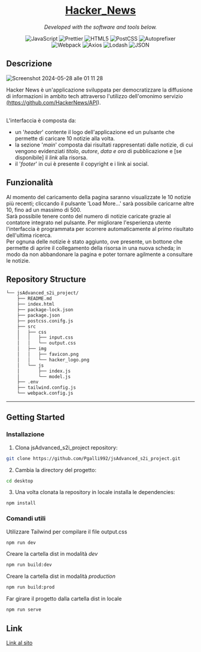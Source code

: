 <h1 align="center"><a href="https://pg-technews.netlify.app/">Hacker_News</a></h1>

<p align="center">
		<em>Developed with the software and tools below.</em>
</p>
<p align="center">
	<img src="https://img.shields.io/badge/JavaScript-F7DF1E.svg?style=flat&logo=JavaScript&logoColor=black" alt="JavaScript">
	<img src="https://img.shields.io/badge/Prettier-F7B93E.svg?style=flat&logo=Prettier&logoColor=black" alt="Prettier">
	<img src="https://img.shields.io/badge/HTML5-E34F26.svg?style=flat&logo=HTML5&logoColor=white" alt="HTML5">
	<img src="https://img.shields.io/badge/PostCSS-DD3A0A.svg?style=flat&logo=PostCSS&logoColor=white" alt="PostCSS">
	<img src="https://img.shields.io/badge/Autoprefixer-DD3735.svg?style=flat&logo=Autoprefixer&logoColor=white" alt="Autoprefixer">
	<br>
	<img src="https://img.shields.io/badge/Webpack-8DD6F9.svg?style=flat&logo=Webpack&logoColor=black" alt="Webpack">
	<img src="https://img.shields.io/badge/Axios-5A29E4.svg?style=flat&logo=Axios&logoColor=white" alt="Axios">
	<img src="https://img.shields.io/badge/Lodash-3492FF.svg?style=flat&logo=Lodash&logoColor=white" alt="Lodash">
	<img src="https://img.shields.io/badge/JSON-000000.svg?style=flat&logo=JSON&logoColor=white" alt="JSON">
</p>

## Descrizione

![Screenshot 2024-05-28 alle 01 11 28](https://github.com/Pgalli992/jsAdvanced_s2i_project/assets/106709635/692b7131-9b12-450c-b7ee-f975f9ea73e3)


Hacker News è un'applicazione sviluppata per democratizzare la diffusione di informazioni in ambito tech attraverso l'utilizzo dell'omonimo servizio <a href="https://github.com/HackerNews/API">(https://github.com/HackerNews/API).</a><br />
<br />



L'interfaccia è composta da: <br />

- un '_header_' contente il logo dell'applicazione ed un pulsante che permette di caricare 10 notizie alla volta.<br />
- la sezione '_main_' composta dai risultati rappresentati dalle notizie, di cui vengono evidenziati _titolo_, _autore_, _data e ora_ di pubblicazione e [se disponibile] il _link_ alla risorsa.<br />
- il '_footer_' in cui è presente il copyright e i link ai social.

<h2>Funzionalità</h2>
Al momento del caricamento della pagina saranno visualizzate le 10 notizie più recenti; cliccando il pulsante 'Load More...' sarà possibile caricarne altre 10, fino ad un massimo di 500.<br />
Sarà possibile tenere conto del numero di notizie caricate grazie al contatore integrato nel pulsante. Per migliorare l'esperienza utente l'interfaccia è programmata per scorrere automaticamente al primo risultato dell'ultima ricerca.<br />
Per ognuna delle notizie è stato aggiunto, ove presente, un bottone che permette di aprire il collegamento della risorsa in una nuova scheda; in modo da non abbandonare la pagina e poter tornare agilmente a consultare le notizie.

## Repository Structure

```sh
└── jsAdvanced_s2i_project/
    ├── README.md
    ├── index.html
    ├── package-lock.json
    ├── package.json
    ├── postcss.conifg.js
    ├── src
    │   ├── css
    │   │   ├── input.css
    │   │   └── output.css
    │   ├── img
    │   │   ├── favicon.png
    │   │   └── hacker_logo.png
    │   └── js
    │       ├── index.js
    │       └── model.js
    ├── .env
    ├── tailwind.config.js
    └── webpack.config.js
```

---

## Getting Started

### Installazione

1. Clona jsAdvanced_s2i_project repository:

```sh
git clone https://github.com/Pgalli992/jsAdvanced_s2i_project.git
```

2. Cambia la directory del progetto:

```sh
cd desktop
```

3. Una volta clonata la repository in locale installa le dependencies:

```sh
npm install
```

### Comandi utili

Utilizzare Tailwind per compilare il file output.css

```sh
npm run dev
```

Creare la cartella dist in modalità _dev_

```sh
npm run build:dev
```

Creare la cartella dist in modalità _production_

```sh
npm run build:prod
```

Far girare il progetto dalla cartella dist in locale

```sh
npm run serve
```

## Link

<a href="https://pg-technews.netlify.app/">Link al sito</a>

